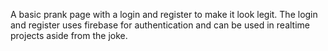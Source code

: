 A basic prank page with a login and register to make it look legit.
The login and register uses firebase for authentication and can be used in realtime projects aside from the joke.
